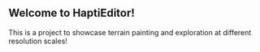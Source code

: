 ## Welcome to HaptiEditor!

This is a project to showcase terrain painting and exploration at different resolution scales!
